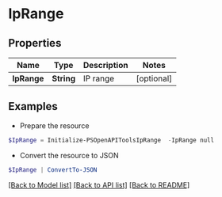 # IpRange
## Properties

Name | Type | Description | Notes
------------ | ------------- | ------------- | -------------
**IpRange** | **String** | IP range | [optional] 

## Examples

- Prepare the resource
```powershell
$IpRange = Initialize-PSOpenAPIToolsIpRange  -IpRange null
```

- Convert the resource to JSON
```powershell
$IpRange | ConvertTo-JSON
```

[[Back to Model list]](../README.md#documentation-for-models) [[Back to API list]](../README.md#documentation-for-api-endpoints) [[Back to README]](../README.md)

